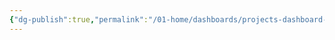 ```yaml
---
{"dg-publish":true,"permalink":"/01-home/dashboards/projects-dashboard-2/","noteIcon":"","created":"2025-09-23T16:49:10.888+02:00","updated":"2025-09-23T16:49:03.662+02:00"}
---
```


